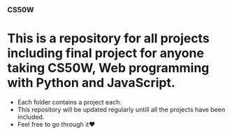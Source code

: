 ### CS50W ###

# This is a repository for all projects including final project for anyone taking CS50W, Web programming with Python and JavaScript. #
- Each folder contains a project each.
- This repository will be updated regularly untill all the projects have been included.
- Feel free to go through it❤
